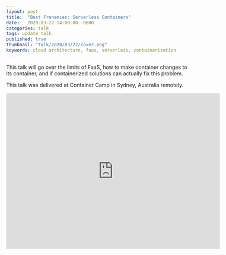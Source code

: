 ```yaml
---
layout: post
title:  "Best Frenemies: Serverless Containers"
date:   2020-03-22 14:00:00 -0600
categories: talk
tags: update talk
published: true
thumbnail: "talk/2020/03/22/cover.png"
keywords: cloud architecture, faas, serverless, containerization
---
```

This talk will go over the limits of FaaS, how to make container changes to its container, and if containerized solutions can actually fix this problem.

This talk was delivered at Container Camp in Sydney, Australia remotely. 

<iframe src="https://slides.com/amycodes/containercamp-serverlesscontainers/embed" width="576" height="420" title="ContainerCamp: Serverless Frenemies" scrolling="no" frameborder="0" webkitallowfullscreen mozallowfullscreen allowfullscreen></iframe>